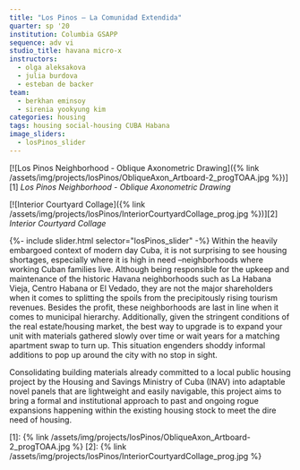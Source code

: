 ```yaml
---
title: "Los Pinos – La Comunidad Extendida"
quarter: sp '20
institution: Columbia GSAPP
sequence: adv vi
studio_title: havana micro-x
instructors:
  - olga aleksakova
  - julia burdova
  - esteban de backer
team:
  - berkhan eminsoy
  - sirenia yookyung kim
categories: housing
tags: housing social-housing CUBA Habana
image_sliders:
  - losPinos_slider
---
```

[![Los Pinos Neighborhood - Oblique Axonometric Drawing]({% link /assets/img/projects/losPinos/ObliqueAxon_Artboard-2_progTOAA.jpg %})][1]
*Los Pinos Neighborhood - Oblique Axonometric Drawing*

[![Interior Courtyard Collage]({% link /assets/img/projects/losPinos/InteriorCourtyardCollage_prog.jpg %})][2]
*Interior Courtyard Collage*

<!-- excerpt-start -->
{%- include slider.html selector="losPinos_slider" -%}
Within the heavily embargoed context of modern day Cuba, it is not surprising to see housing shortages, especially where it is high in need –neighborhoods where working Cuban families live. Although being responsible for the upkeep and maintenance of the historic Havana neighborhoods such as La Habana Vieja, Centro Habana or El Vedado, they are not the major shareholders when it comes to splitting the spoils from the precipitously rising tourism revenues. Besides the profit, these neighborhoods are last in line when it comes to municipal hierarchy. Additionally, given the stringent conditions of the real estate/housing market, the best way to upgrade is to expand your unit with materials gathered slowly over time or wait years for a matching apartment swap to turn up. This situation engenders shoddy informal additions to pop up around the city with no stop in sight.
<!-- excerpt-end -->

Consolidating building materials already committed to a local public housing project by the Housing and Savings Ministry of Cuba (INAV) into adaptable novel panels that are lightweight and easily navigable, this project aims to bring a formal and institutional approach to past and ongoing rogue expansions happening within the existing housing stock to meet the dire need of housing.

[1]: {% link /assets/img/projects/losPinos/ObliqueAxon_Artboard-2_progTOAA.jpg %}
[2]: {% link /assets/img/projects/losPinos/InteriorCourtyardCollage_prog.jpg %}